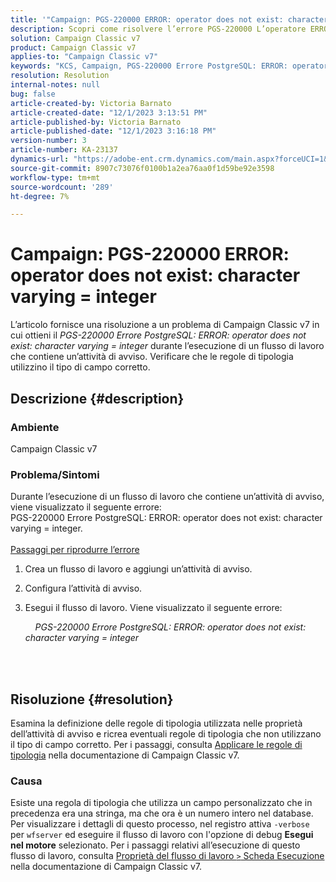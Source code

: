 ```yaml
---
title: '"Campaign: PGS-220000 ERROR: operator does not exist: character varying = integer" (Campagna: ERRORE PGS-: l’operatore non esiste: variabilità dei caratteri = numero intero)'
description: Scopri come risolvere l’errore PGS-220000 L’operatore ERROR PostgreSQL ERROR non esiste. Il carattere varia = numero intero
solution: Campaign Classic v7
product: Campaign Classic v7
applies-to: "Campaign Classic v7"
keywords: "KCS, Campaign, PGS-220000 Errore PostgreSQL: ERROR: operator does not exist: character varying = integer, Campaign v7, database, risoluzione dei problemi"
resolution: Resolution
internal-notes: null
bug: false
article-created-by: Victoria Barnato
article-created-date: "12/1/2023 3:13:51 PM"
article-published-by: Victoria Barnato
article-published-date: "12/1/2023 3:16:18 PM"
version-number: 3
article-number: KA-23137
dynamics-url: "https://adobe-ent.crm.dynamics.com/main.aspx?forceUCI=1&pagetype=entityrecord&etn=knowledgearticle&id=7ed8293a-5c90-ee11-8179-6045bd0065b6"
source-git-commit: 8907c73076f0100b1a2ea76aa0f1d59be92e3598
workflow-type: tm+mt
source-wordcount: '289'
ht-degree: 7%

---
```


# Campaign: PGS-220000 ERROR: operator does not exist: character varying = integer


L’articolo fornisce una risoluzione a un problema di Campaign Classic v7 in cui ottieni il *PGS-220000 Errore PostgreSQL: ERROR: operator does not exist: character varying = integer* durante l’esecuzione di un flusso di lavoro che contiene un’attività di avviso. Verificare che le regole di tipologia utilizzino il tipo di campo corretto.

## Descrizione {#description}


### Ambiente

Campaign Classic v7

### Problema/Sintomi

Durante l’esecuzione di un flusso di lavoro che contiene un’attività di avviso, viene visualizzato il seguente errore:
<br>PGS-220000 Errore PostgreSQL: ERROR: operator does not exist: character varying = integer.<br><br>
<u>Passaggi per riprodurre l’errore</u>

1. Crea un flusso di lavoro e aggiungi un’attività di avviso.
2. Configura l’attività di avviso.
3. Esegui il flusso di lavoro. Viene visualizzato il seguente errore:



       *PGS-220000 Errore PostgreSQL: ERROR: operator does not exist: character varying = integer*




<br> <br>



## Risoluzione {#resolution}


Esamina la definizione delle regole di tipologia utilizzata nelle proprietà dell’attività di avviso e ricrea eventuali regole di tipologia che non utilizzano il tipo di campo corretto. Per i passaggi, consulta [Applicare le regole di tipologia](https://experienceleague.adobe.com/docs/campaign-classic/using/orchestrating-campaigns/campaign-optimization/applying-rules.html) nella documentazione di Campaign Classic v7.

### Causa

Esiste una regola di tipologia che utilizza un campo personalizzato che in precedenza era una stringa, ma che ora è un numero intero nel database. Per visualizzare i dettagli di questo processo, nel registro attiva `-verbose` per `wfserver` ed eseguire il flusso di lavoro con l&#39;opzione di debug <b>Esegui nel motore</b> selezionato. Per i passaggi relativi all’esecuzione di questo flusso di lavoro, consulta [Proprietà del flusso di lavoro `>`  Scheda Esecuzione](https://experienceleague.adobe.com/docs/campaign-classic/using/automating-with-workflows/advanced-management/workflow-properties.html?lang=it#execution) nella documentazione di Campaign Classic v7.
